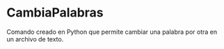# CambiaPalabras
Comando creado en Python que permite cambiar una palabra por otra en un archivo de texto.
